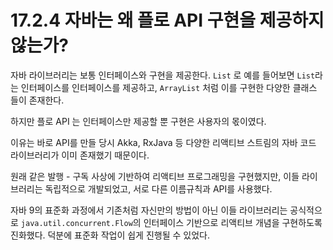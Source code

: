 # 17.2.4 자바는 왜 플로 API 구현을 제공하지 않는가?

자바 라이브러리는 보통 인터페이스와 구현을 제공한다. `List` 로 예를 들어보면 `List`라는 인터페이스를 인터페이스를 제공하고, `ArrayList` 처럼
이를 구현한 다양한 클래스 들이 존재한다.

하지만 플로 API 는 인터페이스만 제공할 뿐 구현은 사용자의 몫이였다.  

이유는 바로 API를 만들 당시 Akka, RxJava 등 다양한 리액티브 스트림의 자바 코드 라이브러리가
이미 존재했기 때문이다.

원래 같은 발행 - 구독 사상에 기반하여 리액티브 프로그래밍을 구현했지만, 이들 라이브러리는 독립적으로
개발되었고, 서로 다른 이름규칙과 API를 사용했다. 

자바 9의 표준화 과정에서 기존처럼 자신만의 방법이 아닌 이들 라이브러리는 공식적으로 `java.util.concurrent.Flow`의 인터페이스
기반으로 리액티브 개념을 구현하도록 진화했다. 덕분에 표준화 작업이 쉽게 진행될 수 있었다.
